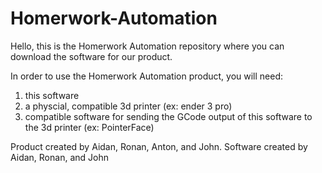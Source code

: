 # Homerwork-Automation
Hello, this is the Homerwork Automation repository where you can download the software for our product.

In order to use the Homerwork Automation product, you will need:
1. this software
2. a physcial, compatible 3d printer (ex: ender 3 pro)
3. compatible software for sending the GCode output of this software to the 3d printer (ex: PointerFace)

Product created by Aidan, Ronan, Anton, and John. 
Software created by Aidan, Ronan, and John
